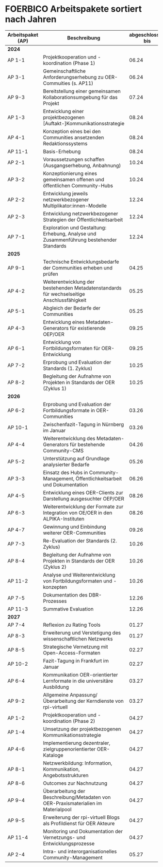 # FOERBICO Arbeitspakete sortiert nach Jahren

| Arbeitspaket (AP) | Beschreibung                                                                                   | abgeschlossen bis |
|--------------------|-----------------------------------------------------------------------------------------------|----------|
| **2024**                                                                                                           |          |
| AP 1-1            | Projektkooperation und -koordination (Phase 1)                                                | 06.24    |
| AP 3-1            | Gemeinschaftliche Anforderungserhebung zu OER-Commuities (s. AP11)                            | 06.24    |
| AP 9-3            | Bereitstellung einer gemeinsamen Kollaborationsumgebung für das Projekt                       | 07.24    |
| AP 1-3            | Entwicklung einer projektbezogenen [Auftakt-]Kommunikationsstrategie                          | 08.24    |
| AP 4-1            | Konzeption eines bei den Communities ansetzenden Redaktionssystems                            | 08.24    |
| AP 11-1           | Basis-Erhebung                                                                                | 08.24    |
| AP 2-1            | Voraussetzungen schaffen (Ausgangserhebung, Anbahnung)                                        | 10.24    |
| AP 3-2            | Konzeptionierung eines gemeinsamen offenen und öffentlichen Community-Hubs                    | 10.24    |
| AP 2-2            | Entwicklung jeweils netzwerkbezogener Multiplikator:innen-Modelle                             | 12.24    |
| AP 2-3            | Entwicklung netzwerkbezogener Strategien der Öffentlichkeitsarbeit                            | 12.24    |
| AP 7-1            | Exploration und Gestaltung: Erhebung, Analyse und Zusammenführung bestehender Standards       | 12.24    |
| **2025**                                                                                                           |          |
| AP 9-1            | Technische Entwicklungsbedarfe der Communities erheben und prüfen                            | 04.25    |
| AP 4-2            | Weiterentwicklung der bestehenden Metadatenstandards für wechselseitige Anschlussfähigkeit    | 05.25    |
| AP 5-1            | Abgleich der Bedarfe der Communities                                                          | 05.25    |
| AP 4-3            | Entwicklung eines Metadaten-Generators für existierende OEP/OER                               | 09.25    |
| AP 6-1            | Entwicklung von Fortbildungsformaten für OER-Entwicklung                                      | 09.25    |
| AP 7-2            | Erprobung und Evaluation der Standards (1. Zyklus)                                            | 10.25    |
| AP 8-2            | Begleitung der Aufnahme von Projekten in Standards der OER (Zyklus 1)                         | 10.25    |
| **2026**                                                                                                           |          |
| AP 6-2            | Erprobung und Evaluation der Fortbildungsformate in OER-Communities                           | 03.26    |
| AP 10-1           | Zwischenfazit-Tagung in Nürnberg im Januar                                                    | 03.26    |
| AP 4-4            | Weiterentwicklung des Metadaten-Generators für bestehende Community-CMS                       | 04.26    |
| AP 5-2            | Unterstützung auf Grundlage analysierter Bedarfe                                              | 05.26    |
| AP 3-3            | Einsatz des Hubs in Community-Management, Öffentlichkeitsarbeit und Dokumentation             | 06.26    |
| AP 4-5            | Entwicklung eines OER-Clients zur Darstellung ausgesuchter OEP/OER                            | 08.26    |
| AP 6-3            | Weiterentwicklung der Formate zur Integration von OE/OER in den ALPIKA-Instituten             | 08.26    |
| AP 4-7            | Gewinnung und Einbindung weiterer OER-Communities                                             | 09.26    |
| AP 7-3            | Re-Evaluation der Standards (2. Zyklus)                                                       | 10.26    |
| AP 8-4            | Begleitung der Aufnahme von Projekten in Standards der OER (Zyklus 2)                         | 10.26    |
| AP 11-2           | Analyse und Weiterentwicklung von Fortbildungsformaten und -konzepten                         | 10.26    |
| AP 7-5            | Dokumentation des DBR-Prozesses                                                               | 12.26    |
| AP 11-3           | Summative Evaluation                                                                          | 12.26    |
| **2027**                                                                                                           |          |
| AP 7-4            | Reflexion zu Rating Tools                                                                     | 01.27    |
| AP 8-3            | Erweiterung und Verstetigung des wissenschaftlichen Netzwerks                                 | 01.27    |
| AP 8-5            | Strategische Vernetzung mit Open-Access-Formaten                                              | 02.27    |
| AP 10-2           | Fazit-Tagung in Frankfurt im Januar                                                           | 02.27    |
| AP 6-4            | Kommunikation OER-orientierter Lernformate in die universitäre Ausbildung                     | 03.27    |
| AP 9-2            | Allgemeine Anpassung/Überarbeitung der Kerndienste von rpi-virtuell                           | 03.27    |
| AP 1-2            | Projektkooperation und -koordination (Phase 2)                                                | 04.27    |
| AP 1-4            | Umsetzung der projektbezogenen Kommunikationsstrategie                                        | 04.27    |
| AP 4-6            | Implementierung dezentraler, zielgruppenorientierter OER-Kataloge                             | 04.27    |
| AP 8-1            | Netzwerkbildung: Information, Kommunikation, Angebotsstrukturen                               | 04.27    |
| AP 8-6            | Outcomes zur Nachnutzung                                                                      | 04.27    |
| AP 9-4            | Überarbeitung der Beschreibung/Metadaten von OER-Praxismaterialien im Materialpool            | 04.27    |
| AP 9-5            | Erweiterung der rpi-virtuell Blogs als Profildienst für OER Akteure                           | 04.27    |
| AP 11-4           | Monitoring und Dokumentation der Vernetzungs- und Entwicklungsprozesse                        | 04.27    |
| AP 2-4            | Intra- und interorganisationelles Community-Management                                        | 05.27    |
